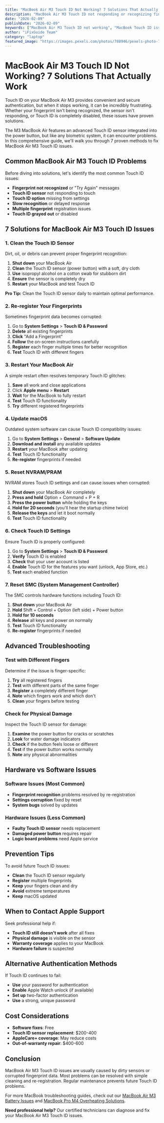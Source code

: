 ```yaml
---
title: "MacBook Air M3 Touch ID Not Working? 7 Solutions That Actually Work"
description: "MacBook Air M3 Touch ID not responding or recognizing fingerprints? Learn 7 proven fixes to restore your biometric authentication."
date: "2026-02-09"
publishDate: "2026-02-09"
keywords: ["MacBook Air M3 Touch ID not working", "MacBook Touch ID issues", "M3 MacBook fingerprint sensor", "MacBook Air Touch ID fix", "MacBook biometric problems"]
author: "iFixGuide Team"
category: "laptop"
featured_image: "https://images.pexels.com/photos/788946/pexels-photo-788946.jpeg?auto=compress&cs=tinysrgb&w=1200"
---
```


# MacBook Air M3 Touch ID Not Working? 7 Solutions That Actually Work

Touch ID on your MacBook Air M3 provides convenient and secure authentication, but when it stops working, it can be incredibly frustrating. Whether your fingerprint isn't being recognized, the sensor isn't responding, or Touch ID is completely disabled, these issues have proven solutions.

The M3 MacBook Air features an advanced Touch ID sensor integrated into the power button, but like any biometric system, it can encounter problems. In this comprehensive guide, we'll walk you through 7 proven methods to fix MacBook Air M3 Touch ID issues.

## Common MacBook Air M3 Touch ID Problems

Before diving into solutions, let's identify the most common Touch ID issues:

- **Fingerprint not recognized** or "Try Again" messages
- **Touch ID sensor** not responding to touch
- **Touch ID option** missing from settings
- **Slow recognition** or delayed response
- **Multiple fingerprint** registration issues
- **Touch ID grayed out** or disabled

## 7 Solutions for MacBook Air M3 Touch ID Issues

### 1. Clean the Touch ID Sensor

Dirt, oil, or debris can prevent proper fingerprint recognition:

1. **Shut down** your MacBook Air
2. **Clean** the Touch ID sensor (power button) with a soft, dry cloth
3. **Use** isopropyl alcohol on a cotton swab for stubborn dirt
4. **Ensure** the sensor is completely dry
5. **Restart** your MacBook and test Touch ID

**Pro Tip:** Clean the Touch ID sensor daily to maintain optimal performance.

### 2. Re-register Your Fingerprints

Sometimes fingerprint data becomes corrupted:

1. Go to **System Settings** > **Touch ID & Password**
2. **Delete** all existing fingerprints
3. **Click** "Add a Fingerprint"
4. **Follow** the on-screen instructions carefully
5. **Register** each finger multiple times for better recognition
6. **Test** Touch ID with different fingers

### 3. Restart Your MacBook Air

A simple restart often resolves temporary Touch ID glitches:

1. **Save** all work and close applications
2. Click **Apple menu** > **Restart**
3. **Wait** for the MacBook to fully restart
4. **Test** Touch ID functionality
5. **Try** different registered fingerprints

### 4. Update macOS

Outdated system software can cause Touch ID compatibility issues:

1. Go to **System Settings** > **General** > **Software Update**
2. **Download and install** any available updates
3. **Restart** your MacBook after updating
4. **Test** Touch ID functionality
5. **Re-register** fingerprints if needed

### 5. Reset NVRAM/PRAM

NVRAM stores Touch ID settings and can cause issues when corrupted:

1. **Shut down** your MacBook Air completely
2. **Press and hold** Option + Command + P + R
3. **Press the power button** while holding the keys
4. **Hold for 20 seconds** (you'll hear the startup chime twice)
5. **Release the keys** and let it boot normally
6. **Test** Touch ID functionality

### 6. Check Touch ID Settings

Ensure Touch ID is properly configured:

1. Go to **System Settings** > **Touch ID & Password**
2. **Verify** Touch ID is enabled
3. **Check** that your user account is listed
4. **Enable** Touch ID for the features you want (unlock, App Store, etc.)
5. **Test** each enabled function

### 7. Reset SMC (System Management Controller)

The SMC controls hardware functions including Touch ID:

1. **Shut down** your MacBook Air
2. **Hold** Shift + Control + Option (left side) + Power button
3. **Hold for 10 seconds**
4. **Release** all keys and power on normally
5. **Test** Touch ID functionality
6. **Re-register** fingerprints if needed

## Advanced Troubleshooting

### Test with Different Fingers

Determine if the issue is finger-specific:

1. **Try** all registered fingers
2. **Test** with different parts of the same finger
3. **Register** a completely different finger
4. **Note** which fingers work and which don't
5. **Clean** your fingers before testing

### Check for Physical Damage

Inspect the Touch ID sensor for damage:

1. **Examine** the power button for cracks or scratches
2. **Look** for water damage indicators
3. **Check** if the button feels loose or different
4. **Test** if the power button works normally
5. **Note** any physical abnormalities

## Hardware vs Software Issues

### Software Issues (Most Common)
- **Fingerprint recognition** problems resolved by re-registration
- **Settings corruption** fixed by reset
- **System bugs** solved by updates

### Hardware Issues (Less Common)
- **Faulty Touch ID sensor** needs replacement
- **Damaged power button** requires repair
- **Logic board problems** need Apple service

## Prevention Tips

To avoid future Touch ID issues:

- **Clean** the Touch ID sensor regularly
- **Register** multiple fingerprints
- **Keep** your fingers clean and dry
- **Avoid** extreme temperatures
- **Keep** macOS updated

## When to Contact Apple Support

Seek professional help if:

- **Touch ID still doesn't work** after all fixes
- **Physical damage** is visible on the sensor
- **Warranty coverage** applies to your MacBook
- **Hardware failure** is suspected

## Alternative Authentication Methods

If Touch ID continues to fail:

- **Use** your password for authentication
- **Enable** Apple Watch unlock (if available)
- **Set up** two-factor authentication
- **Use** a strong, unique password

## Cost Considerations

- **Software fixes**: Free
- **Touch ID sensor replacement**: $200-400
- **AppleCare+ coverage**: May reduce costs
- **Out-of-warranty repair**: $400-600

## Conclusion

MacBook Air M3 Touch ID issues are usually caused by dirty sensors or corrupted fingerprint data. Most problems can be resolved with simple cleaning and re-registration. Regular maintenance prevents future Touch ID problems.

For more MacBook troubleshooting guides, check out our [MacBook Air M3 Battery Issues](/troubleshooting/laptop/macbook-air-m3-battery-problems) and [MacBook Pro M4 Overheating Solutions](/troubleshooting/laptop/macbook-pro-m4-overheating-fix).

**Need professional help?** Our certified technicians can diagnose and fix your MacBook Air M3 Touch ID issues.

